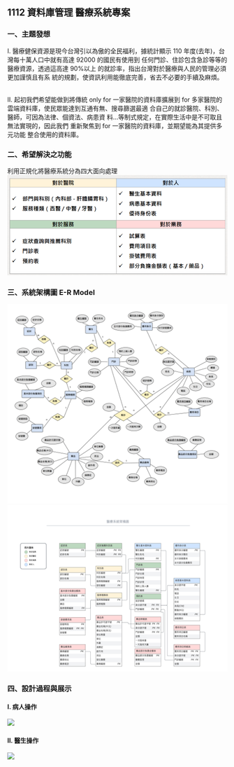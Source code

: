 ## 1112 資料庫管理 醫療系統專案

### 一、主題發想
I. 醫療健保資源是現今台灣引以為傲的全民福利，據統計顯示 110
年度(去年)，台灣每十萬人口中就有高達 92000 的國民有使用到
任何門診、住診包含急診等等的醫療資源，透過這高達 90%以上
的就診率，指出台灣對於醫療與人民的管理必須更加謹慎且有系
統的規劃，使資訊利用能徹底完善，省去不必要的手續及麻煩。

<br/>
II. 起初我們希望能做到將傳統 only for 一家醫院的資料庫擴展到 for
多家醫院的雲端資料庫，使民眾能達到互通有無、搜尋篩選最適
合自己的就診醫院、科別、醫師，可因為法律、個資法、病患資
料…等制式規定，在實際生活中是不可取且無法實現的，因此我們
重新聚焦到 for 一家醫院的資料庫，並期望能為其提供多元功能
整合使用的資料庫。

### 二、希望解決之功能
利用正規化將醫療系統分為四大面向處理
<img src='四大面向.png'> 

### 三、系統架構圖 E-R Model
<img src='E-R Model_01.png'> 
<img src='E-R Model_02.png'> 

### 四、設計過程與展示

#### I. 病人操作
<img src='E-R 病人操作.png'> 

#### II. 醫生操作
<img src='E-R 醫生操作.png'> 